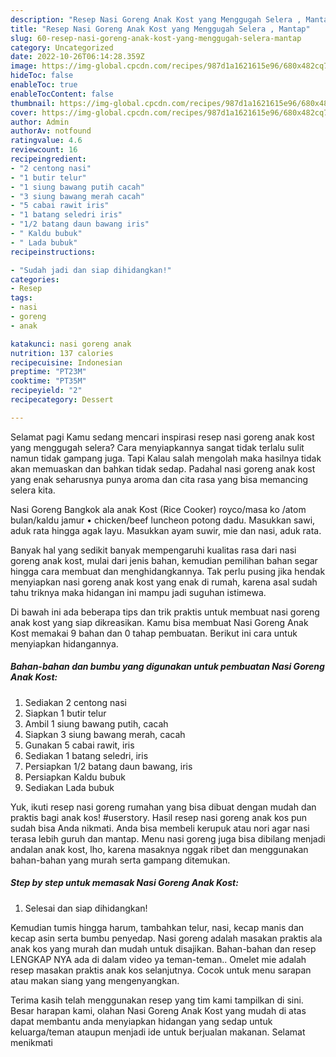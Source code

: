 ```yaml
---
description: "Resep Nasi Goreng Anak Kost yang Menggugah Selera , Mantap"
title: "Resep Nasi Goreng Anak Kost yang Menggugah Selera , Mantap"
slug: 60-resep-nasi-goreng-anak-kost-yang-menggugah-selera-mantap
category: Uncategorized
date: 2022-10-26T06:14:28.359Z
image: https://img-global.cpcdn.com/recipes/987d1a1621615e96/680x482cq70/nasi-goreng-anak-kost-foto-resep-utama.jpg
hideToc: false
enableToc: true
enableTocContent: false
thumbnail: https://img-global.cpcdn.com/recipes/987d1a1621615e96/680x482cq70/nasi-goreng-anak-kost-foto-resep-utama.jpg
cover: https://img-global.cpcdn.com/recipes/987d1a1621615e96/680x482cq70/nasi-goreng-anak-kost-foto-resep-utama.jpg
author: Admin
authorAv: notfound
ratingvalue: 4.6
reviewcount: 16
recipeingredient:
- "2 centong nasi"
- "1 butir telur"
- "1 siung bawang putih cacah"
- "3 siung bawang merah cacah"
- "5 cabai rawit iris"
- "1 batang seledri iris"
- "1/2 batang daun bawang iris"
- " Kaldu bubuk"
- " Lada bubuk"
recipeinstructions:

- "Sudah jadi dan siap dihidangkan!"
categories:
- Resep
tags:
- nasi
- goreng
- anak

katakunci: nasi goreng anak 
nutrition: 137 calories
recipecuisine: Indonesian
preptime: "PT23M"
cooktime: "PT35M"
recipeyield: "2"
recipecategory: Dessert

---
```



Selamat pagi Kamu sedang mencari inspirasi resep nasi goreng anak kost yang menggugah selera? Cara menyiapkannya sangat tidak terlalu sulit namun tidak gampang juga. Tapi Kalau salah mengolah maka hasilnya tidak akan memuaskan dan bahkan tidak sedap. Padahal nasi goreng anak kost yang enak seharusnya punya aroma dan cita rasa yang bisa memancing selera kita.


Nasi Goreng Bangkok ala anak Kost (Rice Cooker) royco/masa ko /atom bulan/kaldu jamur • chicken/beef luncheon potong dadu. Masukkan sawi, aduk rata hingga agak layu. Masukkan ayam suwir, mie dan nasi, aduk rata.

Banyak hal yang sedikit banyak mempengaruhi kualitas rasa dari nasi goreng anak kost, mulai dari jenis bahan, kemudian pemilihan bahan segar hingga cara membuat dan menghidangkannya. Tak perlu pusing jika hendak menyiapkan nasi goreng anak kost yang enak di rumah, karena asal sudah tahu triknya maka hidangan ini mampu jadi suguhan istimewa.


Di bawah ini ada beberapa tips dan trik praktis untuk membuat nasi goreng anak kost yang siap dikreasikan. Kamu bisa membuat Nasi Goreng Anak Kost memakai 9 bahan dan 0 tahap pembuatan. Berikut ini cara untuk menyiapkan hidangannya.

<!--inarticleads1-->

##### Bahan-bahan dan bumbu yang digunakan untuk pembuatan Nasi Goreng Anak Kost:

1. Sediakan 2 centong nasi
1. Siapkan 1 butir telur
1. Ambil 1 siung bawang putih, cacah
1. Siapkan 3 siung bawang merah, cacah
1. Gunakan 5 cabai rawit, iris
1. Sediakan 1 batang seledri, iris
1. Persiapkan 1/2 batang daun bawang, iris
1. Persiapkan  Kaldu bubuk
1. Sediakan  Lada bubuk


Yuk, ikuti resep nasi goreng rumahan yang bisa dibuat dengan mudah dan praktis bagi anak kos! #userstory. Hasil resep nasi goreng anak kos pun sudah bisa Anda nikmati. Anda bisa membeli kerupuk atau nori agar nasi terasa lebih guruh dan mantap. Menu nasi goreng juga bisa dibilang menjadi andalan anak kost, lho, karena masaknya nggak ribet dan menggunakan bahan-bahan yang murah serta gampang ditemukan. 

<!--inarticleads2-->

##### Step by step untuk memasak Nasi Goreng Anak Kost:


1. Selesai dan siap dihidangkan!

Kemudian tumis hingga harum, tambahkan telur, nasi, kecap manis dan kecap asin serta bumbu penyedap. Nasi goreng adalah masakan praktis ala anak kos yang murah dan mudah untuk disajikan. Bahan-bahan dan resep LENGKAP NYA ada di dalam video ya teman-teman.. Omelet mie adalah resep masakan praktis anak kos selanjutnya. Cocok untuk menu sarapan atau makan siang yang mengenyangkan. 

Terima kasih telah menggunakan resep yang tim kami tampilkan di sini. Besar harapan kami, olahan Nasi Goreng Anak Kost yang mudah di atas dapat membantu anda menyiapkan hidangan yang sedap untuk keluarga/teman ataupun menjadi ide untuk berjualan makanan. Selamat menikmati
